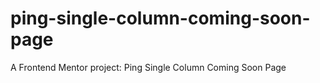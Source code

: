 # ping-single-column-coming-soon-page
A Frontend Mentor project: Ping Single Column Coming Soon Page
